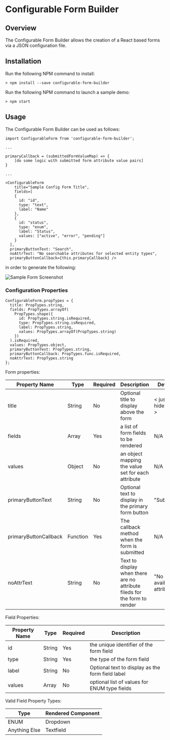 # Configurable Form Builder

## Overview
The Configurable Form Builder allows the creation of a React based forms via a JSON configuration file.

## Installation
Run the following NPM command to install:

```
> npm install --save configurable-form-builder
````

Run the following NPM command to launch a sample demo:

```
> npm start
```

## Usage
The Configurable Form Builder can be used as follows:

```
import ConfigurableForm from 'configurable-form-builder';

...

primaryCallback = (submittedFormValueMap) => {
    [do some logic with submitted form attribute value pairs]
}

...

<ConfigurableForm 
    title="Sample Config Form Title",
    fields=[
    {
      id: "id",
      type: "text",
      label: "Name"
    },
    {
      id: "status",
      type: "enum",
      label: "Status",
      values: ["active", "error", "pending"]
    }
  ],
  primaryButtonText: "Search",
  noAttrText: "No searchable attributes for selected entity types",
  primaryButtonCallback={this.primaryCallback} />
```
in order to generate the following:

![Sample Form Screenshot](/screenshot.png)

### Configuration Properties

```
ConfigurableForm.propTypes = {
  title: PropTypes.string,
  fields: PropTypes.arrayOf(
    PropTypes.shape({
      id: PropTypes.string.isRequired,
      type: PropTypes.string.isRequired,
      label: PropTypes.string,
      values: PropTypes.arrayOf(PropTypes.string)
    })
  ).isRequired,
  values: PropTypes.object,
  primaryButtonText: PropTypes.string,
  primaryButtonCallback: PropTypes.func.isRequired,
  noAttrText: PropTypes.string
};
```

Form properties:

Property Name | Type | Required | Description | Default
------------- | ---- | -------- | ----------- | -------
title | String | No | Optional title to display above the form | < just hides title >
fields | Array | Yes | a list of form fields to be rendered | N/A
values | Object | No | an object mapping the value set for each attribute | N/A
primaryButtonText | String | No | Optional text to display in the primary form button | "Submit"
primaryButtonCallback | Function | Yes | The callback method when the form is submitted | N/A
noAttrText | String | No | Text to display when there are no attribute fileds for the form to render | "No available attributes"

Field Properties:

Property Name | Type | Required | Description
------------- | ---- | -------- | -----------
id | String | Yes | the unique identifier of the form field
type | String | Yes | the type of the form field
label | String | No | Optional text to display as the form field label
values | Array | No | optional list of values for ENUM type fields

Valid Field Property Types:

Type | Rendered Component
---- | ------------------
ENUM | Dropdown 
Anything Else | Textfield
